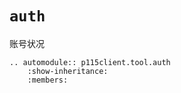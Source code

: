 # `auth`

账号状况

```{eval-rst}
.. automodule:: p115client.tool.auth
    :show-inheritance:
    :members:
```
